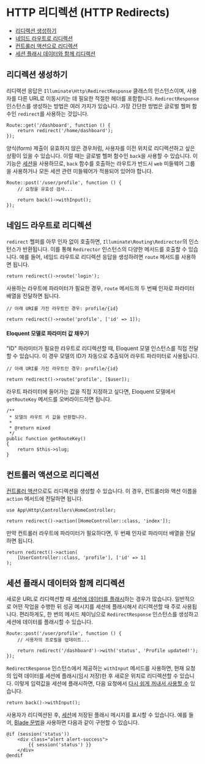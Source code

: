 # HTTP 리디렉션 (HTTP Redirects)

- [리디렉션 생성하기](#creating-redirects)
- [네임드 라우트로 리디렉션](#redirecting-named-routes)
- [컨트롤러 액션으로 리디렉션](#redirecting-controller-actions)
- [세션 플래시 데이터와 함께 리디렉션](#redirecting-with-flashed-session-data)

<a name="creating-redirects"></a>
## 리디렉션 생성하기

리디렉션 응답은 `Illuminate\Http\RedirectResponse` 클래스의 인스턴스이며, 사용자를 다른 URL로 이동시키는 데 필요한 적절한 헤더를 포함합니다. `RedirectResponse` 인스턴스를 생성하는 방법은 여러 가지가 있습니다. 가장 간단한 방법은 글로벌 헬퍼 함수인 `redirect`를 사용하는 것입니다.

```
Route::get('/dashboard', function () {
    return redirect('/home/dashboard');
});
```

양식(form) 제출이 유효하지 않은 경우처럼, 사용자를 이전 위치로 리디렉션하고 싶은 상황이 있을 수 있습니다. 이럴 때는 글로벌 헬퍼 함수인 `back`을 사용할 수 있습니다. 이 기능은 [세션](/docs/8.x/session)을 사용하므로, `back` 함수를 호출하는 라우트가 반드시 `web` 미들웨어 그룹을 사용하거나 모든 세션 관련 미들웨어가 적용되어 있어야 합니다.

```
Route::post('/user/profile', function () {
    // 요청을 유효성 검사...

    return back()->withInput();
});
```

<a name="redirecting-named-routes"></a>
## 네임드 라우트로 리디렉션

`redirect` 헬퍼를 아무 인자 없이 호출하면, `Illuminate\Routing\Redirector`의 인스턴스가 반환됩니다. 이를 통해 `Redirector` 인스턴스의 다양한 메서드를 호출할 수 있습니다. 예를 들어, 네임드 라우트로 리디렉션 응답을 생성하려면 `route` 메서드를 사용하면 됩니다.

```
return redirect()->route('login');
```

사용하는 라우트에 파라미터가 필요한 경우, `route` 메서드의 두 번째 인자로 파라미터 배열을 전달하면 됩니다.

```
// 아래 URI를 가진 라우트인 경우: profile/{id}

return redirect()->route('profile', ['id' => 1]);
```

<a name="populating-parameters-via-eloquent-models"></a>
#### Eloquent 모델로 파라미터 값 채우기

"ID" 파라미터가 필요한 라우트로 리디렉션할 때, Eloquent 모델 인스턴스를 직접 전달할 수 있습니다. 이 경우 모델의 ID가 자동으로 추출되어 라우트 파라미터로 사용됩니다.

```
// 아래 URI를 가진 라우트인 경우: profile/{id}

return redirect()->route('profile', [$user]);
```

라우트 파라미터에 들어가는 값을 직접 지정하고 싶다면, Eloquent 모델에서 `getRouteKey` 메서드를 오버라이드하면 됩니다.

```
/**
 * 모델의 라우트 키 값을 반환합니다.
 *
 * @return mixed
 */
public function getRouteKey()
{
    return $this->slug;
}
```

<a name="redirecting-controller-actions"></a>
## 컨트롤러 액션으로 리디렉션

[컨트롤러 액션](/docs/8.x/controllers)으로도 리디렉션을 생성할 수 있습니다. 이 경우, 컨트롤러와 액션 이름을 `action` 메서드에 전달하면 됩니다.

```
use App\Http\Controllers\HomeController;

return redirect()->action([HomeController::class, 'index']);
```

만약 컨트롤러 라우트에 파라미터가 필요하다면, 두 번째 인자로 파라미터 배열을 전달하면 됩니다.

```
return redirect()->action(
    [UserController::class, 'profile'], ['id' => 1]
);
```

<a name="redirecting-with-flashed-session-data"></a>
## 세션 플래시 데이터와 함께 리디렉션

새로운 URL로 리디렉션할 때 [세션에 데이터를 플래시](/docs/8.x/session#flash-data)하는 경우가 많습니다. 일반적으로 어떤 작업을 수행한 뒤 성공 메시지를 세션에 플래시해서 리디렉션할 때 주로 사용됩니다. 편리하게도, 한 번의 메서드 체이닝으로 `RedirectResponse` 인스턴스를 생성하고 세션에 데이터를 플래시할 수 있습니다.

```
Route::post('/user/profile', function () {
    // 사용자의 프로필을 업데이트...

    return redirect('/dashboard')->with('status', 'Profile updated!');
});
```

`RedirectResponse` 인스턴스에서 제공하는 `withInput` 메서드를 사용하면, 현재 요청의 입력 데이터를 세션에 플래시(임시 저장)한 후 새로운 위치로 리디렉션할 수 있습니다. 이렇게 입력값을 세션에 플래시하면, 다음 요청에서 [다시 쉽게 꺼내서 사용할 수](/docs/8.x/requests#retrieving-old-input) 있습니다.

```
return back()->withInput();
```

사용자가 리디렉션된 후, [세션](/docs/8.x/session)에 저장된 플래시 메시지를 표시할 수 있습니다. 예를 들어, [Blade 문법](/docs/8.x/blade)을 사용하면 다음과 같이 구현할 수 있습니다.

```
@if (session('status'))
    <div class="alert alert-success">
        {{ session('status') }}
    </div>
@endif
```
